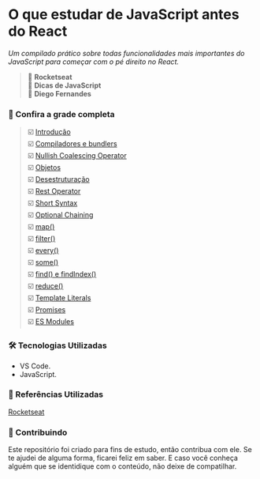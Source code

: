 # O que estudar de JavaScript antes do React 
_Um compilado prático sobre todas funcionalidades mais importantes do JavaScript para começar com o pé direito no React._

> 📌  <strong>Rocketseat</strong>  
> 📌  <strong>Dicas de JavaScript</strong>  
> 📌  <strong>Diego Fernandes</strong>  


### 🚦 Confira a grade completa

> ☑️ [Introdução]()  
> ☑️ [Compiladores e bundlers]()  
> ☑️ [Nullish Coalescing Operator]()  
> ☑️ [Objetos]()  
> ☑️ [Desestruturação]()  
> ☑️ [Rest Operator]()  
> ☑️ [Short Syntax]()  
> ☑️ [Optional Chaining]()  
> ☑️ [map()]()  
> ☑️ [filter()]()  
> ☑️ [every()]()  
> ☑️ [some()]()  
> ☑️ [find() e findIndex()]()  
> ☑️ [reduce()]()  
> ☑️ [Template Literals]()  
> ☑️ [Promises]()  
> ☑️ [ES Modules]()  




### 🛠 Tecnologias Utilizadas
- VS Code.
- JavaScript.


### 📑 Referências Utilizadas
[Rocketseat](https://youtu.be/37SwqREHRGI)



### 🤝 Contribuindo
Este repositório foi criado para fins de estudo, então contribua com ele. Se te ajudei de alguma forma, ficarei feliz em
saber. E caso você conheça alguém que se identidique com o conteúdo, não deixe de compatilhar.
